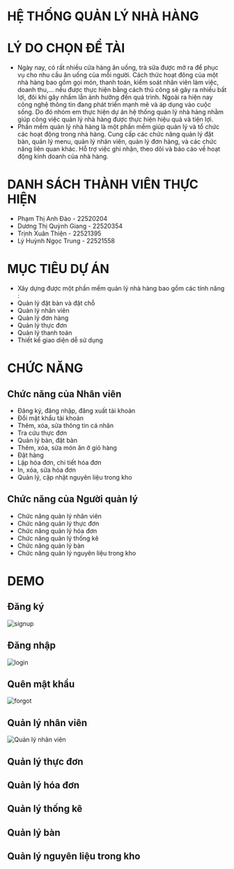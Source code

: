 # HỆ THỐNG QUẢN LÝ NHÀ HÀNG
# LÝ DO CHỌN ĐỀ TÀI
* Ngày nay, có rất nhiều cửa hàng ăn uống, trà sữa được mở ra để phục vụ cho nhu cầu ăn uống của mỗi người. Cách thức hoạt đông của một nhà hàng bao gồm gọi món, thanh toán, kiểm soát nhân viên làm việc, doanh thu,… nếu được thực hiện bằng cách thủ công sẽ gây ra nhiều bất lợi, đôi khi gây nhầm lẫn ảnh hưởng đến quá trình. Ngoài ra hiện nay công nghệ thông tin đang phát triển mạnh mẽ và áp dụng vào cuộc sống. Do đó nhóm em thực hiện dự án hệ thống quản lý nhà hàng nhằm giúp công việc quản lý nhà hàng được thực hiện hiệu quả và tiện lợi.
* Phần mềm quản lý nhà hàng là một phần mềm giúp quản lý và tổ chức các hoạt động trong nhà hàng. Cung cấp các chức năng quản lý đặt bàn, quản lý menu, quản lý nhân viên, quản lý đơn hàng, và các chức năng liên quan khác. Hỗ trợ việc ghi nhận, theo dõi và báo cáo về hoạt động kinh doanh của nhà hàng.
# DANH SÁCH THÀNH VIÊN THỰC HIỆN
* Phạm Thị Anh Đào	- 22520204
* Dương Thị Quỳnh Giang	-	22520354
* Trịnh Xuân Thiện	-	22521395
* Lý Huỳnh Ngọc Trung	-	22521558
# MỤC TIÊU DỰ ÁN
* Xây dựng được một phần mềm quản lý nhà hàng bao gồm các tính năng :
* Quản lý đặt bàn và đặt chỗ
* Quản lý nhân viên
* Quản lý đơn hàng
* Quản lý thực đơn
* Quản lý thanh toán
* Thiết kế giao diện dễ sử dụng
# CHỨC NĂNG
## Chức năng của Nhân viên 
* Đăng ký, đăng nhập, đăng xuất tài khoản
* Đổi mật khẩu tài khoản
* Thêm, xóa, sửa thông tin cá nhân
* Tra cứu thực đơn
* Quản lý bàn, đặt bàn
* Thêm, xóa, sửa món ăn ở giỏ hàng
* Đặt hàng
* Lập hóa đơn, chi tiết hóa đơn
* In, xóa, sửa hóa đơn
* Quản lý, cập nhật nguyên liệu trong kho
## Chức năng của Người quản lý
* Chức năng quản lý nhân viên
* Chức năng quản lý thực đơn
* Chức năng quản lý hóa đơn
* Chức năng quản lý thống kê
* Chức năng quản lý bàn
* Chức năng quản lý nguyên liệu trong kho
# DEMO
## Đăng ký
![signup](https://github.com/AnhDao22520204/QLNH/assets/145555071/2fb1eb97-5862-4c66-8bcd-22d5ce6b21fd)
## Đăng nhập
![login](https://github.com/AnhDao22520204/QLNH/assets/145555071/e0cf1bc3-cf1d-40eb-bfa4-4ffa47572f8c)
## Quên mật khẩu
![forgot](https://github.com/AnhDao22520204/QLNH/assets/145555071/e5d13e93-4588-438d-9035-60ca23e653b2)
## Quản lý nhân viên
![Quản lý nhân viên](https://github.com/AnhDao22520204/QLNH/assets/145555071/4027b461-6799-44e5-ab3f-68f586245215)
## Quản lý thực đơn
## Quản lý hóa đơn
## Quản lý thống kê
## Quản lý bàn
## Quản lý nguyên liệu trong kho


